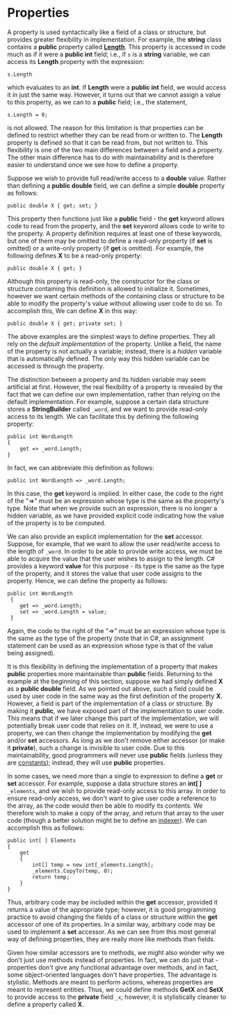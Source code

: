 # Properties

A property is used syntactically like a field of a class or structure,
but provides greater flexibility in implementation. For example, the
**string** class contains a **public** property called
[**Length**](http://msdn.microsoft.com/en-us/library/system.string.length.aspx).
This property is accessed in code much as if it were a **public int**
field; i.e., if `s` is a **string** variable, we can access its
**Length** property with the expression:

    s.Length

which evaluates to an **int**. If **Length** were a **public int**
field, we would access it in just the same way. However, it turns out
that we cannot assign a value to this property, as we can to a
**public** field; i.e., the statement,

    s.Length = 0;

is not allowed. The reason for this limitation is that properties can be
defined to restrict whether they can be read from or written to. The
**Length** property is defined so that it can be read from, but not
written to. This flexibility is one of the two main differences between
a field and a property. The other main difference has to do with
maintainability and is therefore easier to understand once we see how to
define a property.

Suppose we wish to provide full read/write access to a **double** value.
Rather than defining a **public double** field, we can define a simple
**double** property as follows:

    public double X { get; set; }

This property then functions just like a **public** field - the **get**
keyword allows code to read from the property, and the **set** keyword
allows code to write to the property. A property definition requires at
least one of these keywords, but one of them may be omitted to define a
read-only property (if **set** is omitted) or a write-only property (if
**get** is omitted). For example, the following defines **X** to be a
read-only property:

    public double X { get; }

Although this property is read-only, the constructor for the class or
structure containing this definition is allowed to initialize it.
Sometimes, however we want certain methods of the containing class or
structure to be able to modify the property's value without allowing
user code to do so. To accomplish this, We can define **X** in this way:

    public double X { get; private set; }

The above examples are the simplest ways to define properties. They all
rely on the *default implementation* of the property. Unlike a field,
the name of the property is not actually a variable; instead, there is a
*hidden* variable that is automatically defined. The only way this
hidden variable can be accessed is through the property.

The distinction between a property and its hidden variable may seem
artificial at first. However, the real flexibility of a property is
revealed by the fact that we can define our own implementation, rather
than relying on the default implementation. For example, suppose a
certain data structure stores a **StringBuilder** called `_word`, and we
want to provide read-only access to its length. We can facilitate this
by defining the following property:

    public int WordLength
    {
        get => _word.Length;
    }

In fact, we can abbreviate this definition as follows:

    public int WordLength => _word.Length;

In this case, the **get** keyword is implied. In either case, the code
to the right of the "=\>" must be an expression whose type is the same
as the property's type. Note that when we provide such an expression,
there is no longer a hidden variable, as we have provided explicit code
indicating how the value of the property is to be computed.

We can also provide an explicit implementation for the **set** accessor.
Suppose, for example, that we want to allow the user read/write access
to the length of `_word`. In order to be able to provide write access,
we must be able to acquire the value that the user wishes to assign to
the length. C# provides a keyword **value** for this purpose - its type
is the same as the type of the property, and it stores the value that
user code assigns to the property. Hence, we can define the property as
follows:

    public int WordLength
     {
        get => _word.Length;
        set => _word.Length = value;
     }

Again, the code to the right of the "=\>" must be an expression whose
type is the same as the type of the property (note that in C#, an
assignment statement can be used as an expression whose type is that of
the value being assigned).

It is this flexibility in defining the implementation of a property that
makes **public** properties more maintainable than **public** fields.
Returning to the example at the beginning of this section, suppose we
had simply defined **X** as a **public double** field. As we pointed out
above, such a field could be used by user code in the same way as the
first definition of the property **X**. However, a field is part of the
implementation of a class or structure. By making it **public**, we have
exposed part of the implementation to user code. This means that if we
later change this part of the implementation, we will potentially break
user code that relies on it. If, instead, we were to use a property, we
can then change the implementation by modifying the **get** and/or
**set** accessors. As long as we don't remove either accessor (or make
it **private**), such a change is invisible to user code. Due to this
maintainability, good programmers will never use **public** fields
(unless they are [constants](/~rhowell/DataStructures/redirect/const));
instead, they will use **public** properties.

In some cases, we need more than a single to expression to define a
**get** or **set** accessor. For example, suppose a data structure
stores an **int\[ \]** `_elements`, and we wish to provide read-only
access to this array. In order to ensure read-only access, we don't want
to give user code a reference to the array, as the code would then be
able to modify its contents. We therefore wish to make a copy of the
array, and return that array to the user code (though a better solution
might be to define an
[indexer](/~rhowell/DataStructures/redirect/indexers)). We can
accomplish this as follows:

    public int[ ] Elements
    {
        get
        {
            int[] temp = new int[_elements.Length];
            _elements.CopyTo(temp, 0);
            return temp;
        }
    }

Thus, arbitrary code may be included within the **get** accessor,
provided it returns a value of the appropriate type; however, it is good
programming practice to avoid changing the fields of a class or
structure within the **get** accessor of one of its properties. In a
similar way, arbitrary code may be used to implement a **set** accessor.
As we can see from this most general way of defining properties, they
are really more like methods than fields.

Given how similar accessors are to methods, we might also wonder why we
don't just use methods instead of properties. In fact, we can do just
that - properties don't give any functional advantage over methods, and
in fact, some object-oriented languages don't have properties. The
advantage is stylistic. Methods are meant to perform actions, whereas
properties are meant to represent entities. Thus, we could define
methods **GetX** and **SetX** to provide access to the **private** field
`_x`; however, it is stylistically cleaner to define a property called
**X**.
